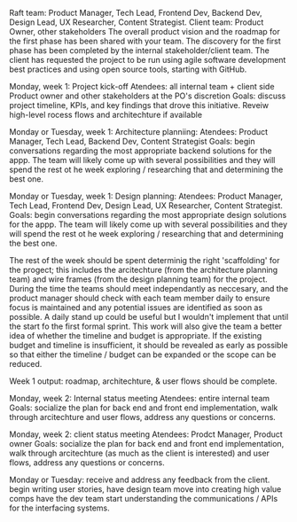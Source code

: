 Raft team: Product Manager, Tech Lead, Frontend Dev, Backend Dev, Design Lead, UX Researcher, Content Strategist. 
Client team: Product Owner, other stakeholders 
The overall product vision and the roadmap for the first phase has been shared with your team. The discovery for the first phase has been completed by the internal stakeholder/client team. The client has requested the project to be run using agile software development best practices and using open source tools, starting with GitHub.

Monday, week 1: Project kick-off
Atendees: all internal team + client side Product owner and other stakeholders at the PO's discretion
Goals: discuss project timeline, KPIs, and key findings that drove this initiative. Reveiw high-level rocess flows and architechture if available

Monday or Tuesday, week 1: Architecture planniing:
Atendees: Product Manager, Tech Lead, Backend Dev, Content Strategist
Goals: begin conversations regarding the most appropriate backend solutions for the appp. The team will likely come up with several possibilities and they will spend the rest ot he week exploring  / researching that and determining the best one.

Monday or Tuesday, week 1: Design planning:
Atendees: Product Manager, Tech Lead, Frontend Dev, Design Lead, UX Researcher, Content Strategist. 
Goals: begin conversations regarding the most appropriate design solutions for the appp. The team will likely come up with several possibilities and they will spend the rest ot he week exploring / researching that and determining the best one.

The rest of the week should be spent determinig the right 'scaffolding' for the progect; this includes the arcitechture (from the architecture planning team) and wire frames (from the design planning team) for the project. During the time the teams should meet independantly as neccesary, and the product manager should check with each team member daily to ensure focus is maintained and any potential issues are identified as soon as possible. A daily stand up could be useful but I wouldn't implement that until the start fo the first formal sprint.  This work will also give the team a better idea of whether the timeline and budget is appropriate. If the existing budget and timeline is insufficient, it should be revealed as early as possible so that either the timeline / budget can be expanded or the scope can be reduced.

Week 1 output: roadmap, architechture, & user flows should be complete.

Monday, week 2: Internal status meeting
Atendees: entire internal team
Goals: socialize the plan for back end and front end implementation, walk through arcitechture and user flows, address any questions or concerns.

Monday, week 2: client status meeting
Atendees: Prodct Manager, Product owner 
Goals: socialize the plan for back end and front end implementation, walk through arcitechture (as much as the client is interested) and user flows, address any questions or concerns.

Monday or Tuesday: receive and address any feedback from the client. begin writing user stories, have design team move into creating high value comps have  the dev team start understanding the communications / APIs for the interfacing systems.



